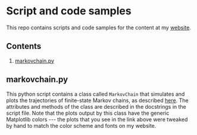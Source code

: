 # Script and code samples

This repo contains scripts and code samples for the content at my [website](https://mml.johnmyersmath.com).

## Contents

1. [markovchain.py](##markovchain.py)

## markovchain.py

This python script contains a class called `MarkovChain` that simulates and plots the trajectories of finite-state Markov chains, as described [here](https://mml.johnmyersmath.com/probabilistic%20programming/2022/12/28/pp1.html). The attributes and methods of the class are described in the docstrings in the script file. Note that the plots output by this class have the generic Matplotlib colors --- the plots that you see in the link above were tweaked by hand to match the color scheme and fonts on my website.